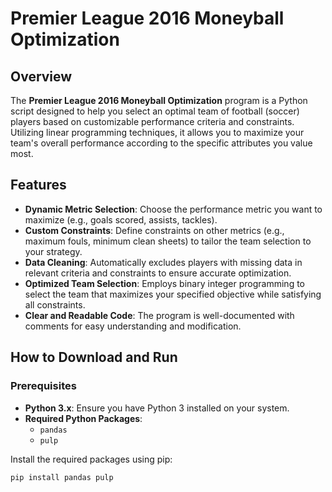 # Premier League 2016 Moneyball Optimization

## Overview

The **Premier League 2016 Moneyball Optimization** program is a Python script designed to help you select an optimal team of football (soccer) players based on customizable performance criteria and constraints. Utilizing linear programming techniques, it allows you to maximize your team's overall performance according to the specific attributes you value most.

## Features

- **Dynamic Metric Selection**: Choose the performance metric you want to maximize (e.g., goals scored, assists, tackles).
- **Custom Constraints**: Define constraints on other metrics (e.g., maximum fouls, minimum clean sheets) to tailor the team selection to your strategy.
- **Data Cleaning**: Automatically excludes players with missing data in relevant criteria and constraints to ensure accurate optimization.
- **Optimized Team Selection**: Employs binary integer programming to select the team that maximizes your specified objective while satisfying all constraints.
- **Clear and Readable Code**: The program is well-documented with comments for easy understanding and modification.

## How to Download and Run

### Prerequisites

- **Python 3.x**: Ensure you have Python 3 installed on your system.
- **Required Python Packages**:
  - `pandas`
  - `pulp`

Install the required packages using pip:

```bash
pip install pandas pulp
